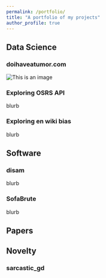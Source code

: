 ```yaml
---
permalink: /portfolio/
title: "A portfolio of my projects"
author_profile: true
---
```


## Data Science
### doihaveatumor.com
![This is an image](https://myoctocat.com/assets/images/base-octocat.svg)
### Exploring OSRS API
blurb
### Exploring en wiki bias
blurb

## Software
### disam
blurb

### SofaBrute
blurb

###


## Papers

## Novelty

### sarcastic_gd
